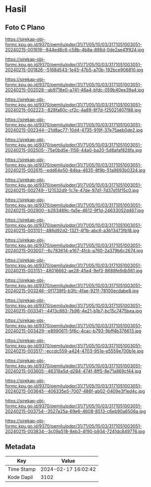 # Hasil

## Foto C Plano

https://sirekap-obj-formc.kpu.go.id/9370/pemilu/pdpr/31/71/05/10/03/3171051003051-20240215-001619--844ed8c6-c58b-4b8a-896d-0de2ae41f924.jpg

https://sirekap-obj-formc.kpu.go.id/9370/pemilu/pdpr/31/71/05/10/03/3171051003051-20240215-001826--5168d543-1e45-47b5-a70b-192bce906810.jpg

https://sirekap-obj-formc.kpu.go.id/9370/pemilu/pdpr/31/71/05/10/03/3171051003051-20240215-002028--ab9718e0-a741-46a4-bfdc-059b40ee39a4.jpg

https://sirekap-obj-formc.kpu.go.id/9370/pemilu/pdpr/31/71/05/10/03/3171051003051-20240215-002223--828fa60c-cf2c-4a89-8f7d-f25021407f88.jpg

https://sirekap-obj-formc.kpu.go.id/9370/pemilu/pdpr/31/71/05/10/03/3171051003051-20240215-002344--21d8ac77-10d4-4735-919f-37e75aeb0de2.jpg

https://sirekap-obj-formc.kpu.go.id/9370/pemilu/pdpr/31/71/05/10/03/3171051003051-20240215-002505--75e0bd5e-1156-44a0-ba20-5d8afaf828fa.jpg

https://sirekap-obj-formc.kpu.go.id/9370/pemilu/pdpr/31/71/05/10/03/3171051003051-20240215-002615--edd64e50-84ba-4635-8f9b-51a9693b0324.jpg

https://sirekap-obj-formc.kpu.go.id/9370/pemilu/pdpr/31/71/05/10/03/3171051003051-20240215-002749--121532d9-1c7e-47de-97d1-7d37d15f15c0.jpg

https://sirekap-obj-formc.kpu.go.id/9370/pemilu/pdpr/31/71/05/10/03/3171051003051-20240215-002900--b263489c-fa5e-4612-9f1d-24633052d467.jpg

https://sirekap-obj-formc.kpu.go.id/9370/pemilu/pdpr/31/71/05/10/03/3171051003051-20240215-003101--486d92d2-1321-4f1b-abc6-a3b13d73fb18.jpg

https://sirekap-obj-formc.kpu.go.id/9370/pemilu/pdpr/31/71/05/10/03/3171051003051-20240215-003007--6c783614-e167-4fcb-a760-2a379b6c2674.jpg

https://sirekap-obj-formc.kpu.go.id/9370/pemilu/pdpr/31/71/05/10/03/3171051003051-20240215-003151--48016662-ae28-45e4-9ef3-8688fe9db561.jpg

https://sirekap-obj-formc.kpu.go.id/9370/pemilu/pdpr/31/71/05/10/03/3171051003051-20240215-003246--0f1739f5-b3fc-4fae-921f-78100ecdabe8.jpg

https://sirekap-obj-formc.kpu.go.id/9370/pemilu/pdpr/31/71/05/10/03/3171051003051-20240215-003341--4413c883-7b96-4e21-b1b7-bc15c7475bea.jpg

https://sirekap-obj-formc.kpu.go.id/9370/pemilu/pdpr/31/71/05/10/03/3171051003051-20240215-003429--e8990611-5f6c-4cac-b793-9bff4b376613.jpg

https://sirekap-obj-formc.kpu.go.id/9370/pemilu/pdpr/31/71/05/10/03/3171051003051-20240215-003517--eccdc559-a424-4703-951e-e5559e700b1e.jpg

https://sirekap-obj-formc.kpu.go.id/9370/pemilu/pdpr/31/71/05/10/03/3171051003051-20240215-003605--46319a5d-d284-474f-8ff5-8e71a869cf44.jpg

https://sirekap-obj-formc.kpu.go.id/9370/pemilu/pdpr/31/71/05/10/03/3171051003051-20240215-003645--406335e5-7007-486f-ab02-0409e3f1ed4c.jpg

https://sirekap-obj-formc.kpu.go.id/9370/pemilu/pdpr/31/71/05/10/03/3171051003051-20240215-003754--3527a25a-69e6-4608-8513-c6eb90a6506a.jpg

https://sirekap-obj-formc.kpu.go.id/9370/pemilu/pdpr/31/71/05/10/03/3171051003051-20240215-003834--3c09a518-8eb3-4f90-b934-7241dc849776.jpg


## Metadata

| Key        | Value               |
| ---------- | ------------------- |
| Time Stamp | 2024-02-17 16:02:42 |
| Kode Dapil | 3102                |



